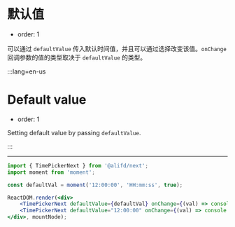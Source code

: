 # 默认值

- order: 1

可以通过 `defaultValue` 传入默认时间值，并且可以通过选择改变该值。`onChange` 回调参数的值的类型取决于 `defaultValue` 的类型。

:::lang=en-us
# Default value

- order: 1

Setting default value by passing `defaultValue`.

:::

---

````jsx
import { TimePickerNext } from '@alifd/next';
import moment from 'moment';

const defaultVal = moment('12:00:00', 'HH:mm:ss', true);

ReactDOM.render(<div>
    <TimePickerNext defaultValue={defaultVal} onChange={(val) => console.log(val)} /><br /><br />
    <TimePickerNext defaultValue="12:00:00" onChange={(val) => console.log(val)} />
</div>, mountNode);
````
